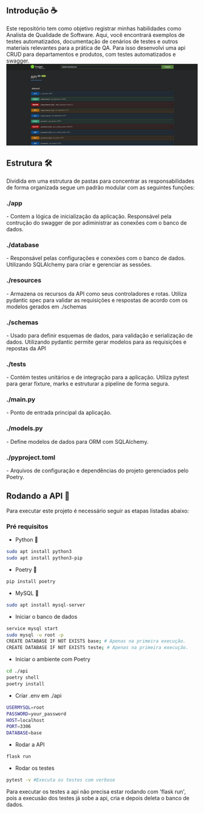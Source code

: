 <p align="center">
<b></b>
</p>
<div>
  <h2 id="Introdução">Introdução ☕</h2>
Este repositório tem como objetivo registrar minhas habilidades como Analista de Qualidade de Software. Aqui, você encontrará exemplos de testes automatizados, documentação de cenários de testes e outros materiais relevantes para a prática de QA. Para isso desenvolvi uma api CRUD para departamentos e produtos, com testes automatizados e swagger.

<div>
<img src="./.github/swagger.png" width="600px">
</div>

</div>

<div>
  <h2 id="Estrutura">Estrutura 🛠️</h2>
  <p>Dividida em uma estrutura de pastas para concentrar as responsabilidades de forma organizada segue um padrão modular com as seguintes funções:
  </p>
  <div>
    <h3>./app</h3>
    <p>- Contem a lógica de inicialização da aplicação. Responsável pela contrução do swagger de por adiministrar as conexões com o banco de dados.</p>
    <h3>./database</h3>
    <p>- Responsável pelas configurações e conexões com o banco de dados. Utilizando SQLAlchemy para criar e gerenciar as sessões.</p>
    <h3>./resources</h3>
    <p>- Armazena os recursos da API como seus controladores e rotas. Utiliza pydantic spec para validar as requisições e respostas de acordo com os modelos gerados em ./schemas</p>
    <h3>./schemas</h3>
    <p>- Usado para definir esquemas de dados, para validação e serialização de dados. Utilizando pydantic permite gerar modelos para as requisições e repostas da API</p>
    <h3>./tests</h3>
    <p>- Contém testes unitários e de integração para a aplicação. Utiliza pytest para gerar fixture, marks e estruturar a pipeline de forma segura.</p>
    <h3>./main.py</h3>
    <p>- Ponto de entrada principal da aplicação.</p>     
    <h3>./models.py</h3>
    <p>- Define modelos de dados para ORM com SQLAlchemy.</p>
    <h3>./pyproject.toml</h3>
    <p>- Arquivos de configuração e dependências do projeto gerenciados pelo Poetry.</p>    
  </div>
</div>
<div>
  <h2 id="Rodando">Rodando a API 🏃</h2>
  <p>Para executar este projeto é necessário seguir as etapas listadas abaixo:</p>
  <h3>Pré requisitos</h3>
</div>

- Python 🐍
```bash
sudo apt install python3
sudo apt install python3-pip
```
- Poetry 📎
```bash
pip install poetry
```
- MySQL 💽
```bash
sudo apt install mysql-server
```
- Iniciar o banco de dados
```bash
service mysql start
sudo mysql -u root -p
CREATE DATABASE IF NOT EXISTS base; # Apenas na primeira execução.
CREATE DATABASE IF NOT EXISTS teste; # Apenas na primeira execução.
```
- Iniciar o ambiente com Poetry
```bash
cd ./api
poetry shell
poetry install
```
- Criar .env em ./api
```bash
USERMYSQL=root
PASSWORD=your_password
HOST=localhost
PORT=3306
DATABASE=base
```
- Rodar a API
```bash
flask run
```

- Rodar os testes
```bash
pytest -v #Executa os testes com verbose
```

Para executar os testes a api não precisa estar rodando com 'flask run', pois a execusão dos testes já sobe a api, cria e depois deleta o banco de dados.